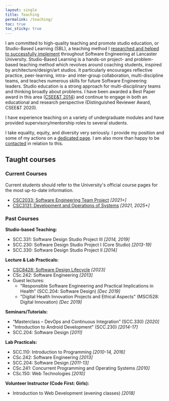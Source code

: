 ```yaml
---
layout: single
title: Teaching
permalink: /teaching/
toc: true
toc_sticky: true
---
```


<!-- markdownlint-disable MD033 -->

I am committed to high-quality teaching and promote studio education, or Studio-Based Learning (SBL), a teaching method I [researched and helped to successfully implement](http://www.research.lancs.ac.uk/portal/en/publications/studios-in-software-engineering-education(a6a4d34e-cb6e-4eba-b558-03a8a10d2831).html) throughout Software Engineering at Lancaster University. Studio-Based Learning is a hands-on project- and problem-based teaching method which revolves around coaching students, inspired by architecture/design/art studios. It particularly encourages reflective practice, peer-learning, intra- and inter-group collaboration, multi-discipline teams, and teaches numerous skills for future Software Engineering leaders. Studio education is a strong approach for multi-disciplinary teams and thinking broadly about problems. I have been awarded a Best Paper award in this area ([CSEE&T 2014](https://conferences.computer.org/cseet/)) and continue to engage in both an educational and research perspective (Distinguished Reviewer Award, CSEE&T 2020).

I have experience teaching on a variety of undergraduate modules and have provided supervisory/mentorship roles to several students.

I take equality, equity, and diversity very seriously. I provide my position and some of my actions on a [dedicated page](../equality.md). I am also more than happy to be [contacted](../index.md#contact-me) in relation to this.

## <i class="fas fa-chalkboard-teacher fa-fw headingIcon" aria-hidden="true"></i>Taught courses

### Current Courses

Current students should refer to the University's official course pages for the most up-to-date information.

- [CSC2033: Software Engineering Team Project](https://www.ncl.ac.uk/module-catalogue/module.php?code=CSC2033) _[2021+]_
- [CSC3131: Development and Operations of Systems](https://www.ncl.ac.uk/module-catalogue/module.php?code=CSC3131) _[2021, 2025+]_

### Past Courses

**Studio-based Teaching:**

- SCC.331: Software Design Studio Project III _[2014, 2019]_
- SCC.230: Software Design Studio Project I (Core Studio) _[2013-19]_
- SCC.330: Software Design Studio Project II _[2014]_

**Lecture & Lab Practicals:**

- [CSC8428: Software Design Lifecycle](https://www.ncl.ac.uk/module-catalogue/module.php?code=CSC8428) _[2023]_
- CSc.242: Software Engineering _[2013]_
- Guest lectures:
  - "Responsible Software Engineering and Practical Implications in Health" (SCC.204: Software Design) _[Dec 2019]_
  - "Digital Health Innovation Projects and Ethical Aspects" (MSCI528: Digital Innovation) _[Dec 2019]_

**Seminars/Tutorials:**

- “Masterclass – DevOps and Continuous Integration” (SCC.330) _[2020]_
- "Introduction to Android Development" (SCC.230) _[2014-17]_
- SCC.204: Software Design _[2011]_

**Lab Practicals:**

- SCC.110: Introduction to Programming _[2010-14, 2016]_
- CSc.242: Software Engineering _[2013]_
- SCC.204: Software Design _[2011-13]_
- CSc.241: Concurrent Programming and Operating Systems _[2010]_
- CSc.150: Web Technologies _[2010]_

**Volunteer Instructor (Code First: Girls):**

- Introduction to Web Development (evening classes) _[2018]_

